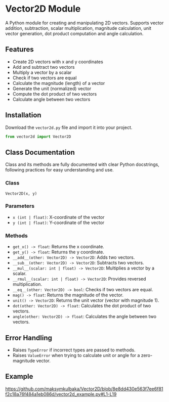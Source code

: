 # Vector2D Module

A Python module for creating and manipulating 2D vectors. Supports vector addition, subtraction, scalar multiplication, magnitude calculation, unit vector generation, dot product computation and angle calculation.

## Features

- Create 2D vectors with x and y coordinates
- Add and subtract two vectors
- Multiply a vector by a scalar
- Check if two vectors are equal
- Calculate the magnitude (length) of a vector
- Generate the unit (normalized) vector
- Compute the dot product of two vectors
- Calculate angle between two vectors

## Installation

Download the `vector2d.py` file and import it into your project.

```python
from vector2d import Vector2D
```

## Class Documentation

Class and its methods are fully documented with clear Python docstrings, following practices for easy understanding and use.

### Class

`Vector2D(x, y)`

### Parameters

- `x (int | float)`: X-coordinate of the vector
- `y (int | float)`: Y-coordinate of the vector

### Methods
- `get_x() -> float`: Returns the x coordinate.
- `get_y() -> float`: Returns the y coordinate.
- `__add__(other: Vector2D) -> Vector2D`: Adds two vectors.
- `__sub__(other: Vector2D) -> Vector2D`: Subtracts two vectors.
- `__mul__(scalar: int | float) -> Vector2D`: Multiplies a vector by a scalar.
- `__rmul__(scalar: int | float) -> Vector2D`: Provides reversed multiplication.
- `__eq__(other: Vector2D) -> bool`: Checks if two vectors are equal.
- `mag() -> float`: Returns the magnitude of the vector.
- `unit() -> Vector2D`: Returns the unit vector (vector with magnitude 1).
- `dot(other: Vector2D) -> float`: Calculates the dot product of two vectors.
- `angle(other: Vector2D) -> float`: Calculates the angle between two vectors.

## Error Handling

- Raises `TypeError` if incorrect types are passed to methods.
- Raises `ValueError` when trying to calculate unit or angle for a zero-magnitude vector.

## Example

https://github.com/maksymkulbaka/Vector2D/blob/8e8dd430e563f7ee6f81f2c18a76f484a1eb086d/vector2d_example.py#L1-L19
